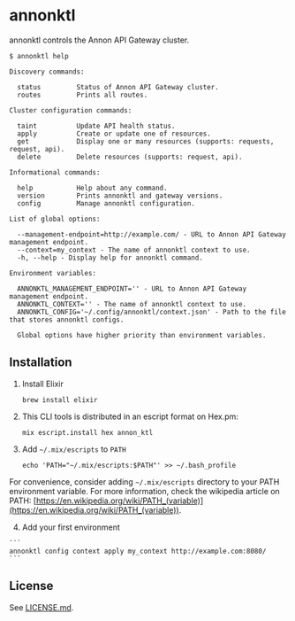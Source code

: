 # annonktl

annonktl controls the Annon API Gateway cluster.

```
$ annonktl help

Discovery commands:

  status         Status of Annon API Gateway cluster.
  routes         Prints all routes.

Cluster configuration commands:

  taint          Update API health status.
  apply          Create or update one of resources.
  get            Display one or many resources (supports: requests, request, api).
  delete         Delete resources (supports: request, api).

Informational commands:

  help           Help about any command.
  version        Prints annonktl and gateway versions.
  config         Manage annonktl configuration.

List of global options:

  --management-endpoint=http://example.com/ - URL to Annon API Gateway management endpoint.
  --context=my_context - The name of annonktl context to use.
  -h, --help - Display help for annonktl command.

Environment variables:

  ANNONKTL_MANAGEMENT_ENDPOINT='' - URL to Annon API Gateway management endpoint.
  ANNONKTL_CONTEXT='' - The name of annonktl context to use.
  ANNONKTL_CONFIG='~/.config/annonktl/context.json' - Path to the file that stores annonktl configs.

  Global options have higher priority than environment variables.
```

## Installation

  1. Install Elixir
     
     ```
     brew install elixir
     ```

  2. This CLI tools is distributed in an escript format on Hex.pm:

      ```
      mix escript.install hex annon_ktl
      ```

  3. Add `~/.mix/escripts` to `PATH`

      ```
      echo 'PATH="~/.mix/escripts:$PATH"' >> ~/.bash_profile
      ```
     
  For convenience, consider adding `~/.mix/escripts` directory to your PATH
  environment variable. For more information, check the wikipedia article on
  PATH: [https://en.wikipedia.org/wiki/PATH_(variable)](https://en.wikipedia.org/wiki/PATH_(variable)).

  4. Add your first environment

    ```
    annonktl config context apply my_context http://example.com:8080/
    ```

## License

See [LICENSE.md](LICENSE.md).
